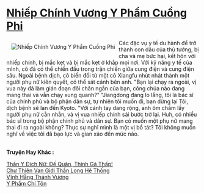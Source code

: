 <a href="https://truyentiki.com/nhiep-chinh-vuong-y-pham-cuong-phi.31565/" title="Nhiếp Chính Vương Y Phẩm Cuồng Phi"><h1>Nhiếp Chính Vương Y Phẩm Cuồng Phi</h1></a><div style="display:table"><img align="right" style="float: left; padding: 10px;" src="https://truyentiki.com/a/img/str/src/31565.jpg" alt="Nhiếp Chính Vương Y Phẩm Cuồng Phi">Các đặc vụ y tế du hành để trở thành con dâu của thủ tướng, bị cha và mẹ bức hại, kết hôn với nhiếp chính, bị mắc kẹt và bị mắc kẹt ở khắp mọi nơi. Với kỹ năng y tế của mình, cô đã có thể chiến đấu trong trận chiến giữa cung điện và cung điện sâu. Ngoài bệnh dịch, cô biến đổi từ một cô Xiangfu nhút nhát thành một người phụ nữ kiên quyết, có thể sát cánh bên anh. "Bạn lại chạy ra ngoài, vị vua này đã làm gián đoạn đôi chân ngắn của bạn, công chúa nào đang mang thai và vẫn chạy xung quanh?" "Jiangdong đang lo lắng, tôi là bác sĩ của chính phủ và bộ phận dân sự, tự nhiên tôi muốn đi, bạn dừng lại Tôi, dịch bệnh sẽ lan đến Kyoto. "Với cánh tay dang rộng, anh ôm chầm lấy người phụ nữ cằn nhằn, và vị vua nhiếp chính sải bước trở lại. Huh, có nhiều bác sĩ trong bộ phận chính phủ và dân sự. Bạn có muốn một phụ nữ mang thai đi ra ngoài không? Thực sự nghĩ mình là một vị bồ tát? Tôi không muốn nghĩ về việc tôi đã bạo lực và gian xảo đến mức nào.</div><p><br><b>Truyện Hay Khác :</b></p><a href="https://truyentiki.com/than-y-dich-nu-de-quan-thinh-ga-thap.31564/" alt="Thần Y Đích Nữ: Đế Quân, Thỉnh Gả Thấp!">Thần Y Đích Nữ: Đế Quân, Thỉnh Gả Thấp!</a><br/><a href="https://github.com/nownovels/top500/tree/master/truyenhay/33674/" alt="Chư Thiên Vạn Giới Thần Long Hệ Thống">Chư Thiên Vạn Giới Thần Long Hệ Thống</a><br/><a href="https://github.com/nownovels/top500/tree/master/truyenhay/33706/" alt="Vĩnh Hằng Thánh Vương">Vĩnh Hằng Thánh Vương</a><br/><a href="https://dichwiki.blogspot.com/2020/06/y-pham-chi-ton.html" alt="Y Phẩm Chí Tôn">Y Phẩm Chí Tôn</a><br/>